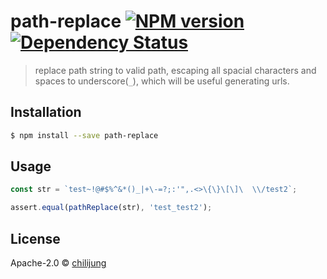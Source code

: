 # path-replace [![NPM version][npm-image]][npm-url]  [![Dependency Status][daviddm-image]][daviddm-url]
> replace path string to valid path, escaping all spacial characters and spaces to underscore(`_`), which will be useful generating urls.

## Installation

```sh
$ npm install --save path-replace
```

## Usage

```js
const str = `test~!@#$%^&*()_|+\-=?;:'",.<>\{\}\[\]\  \\/test2`;

assert.equal(pathReplace(str), 'test_test2');
```

## License

Apache-2.0 © [chilijung]()


[npm-image]: https://badge.fury.io/js/path-replace.svg
[npm-url]: https://npmjs.org/package/path-replace
[travis-image]: https://travis-ci.org/Canner/path-replace.svg?branch=master
[travis-url]: https://travis-ci.org/Canner/path-replace
[daviddm-image]: https://david-dm.org/Canner/path-replace.svg?theme=shields.io
[daviddm-url]: https://david-dm.org/Canner/path-replace
